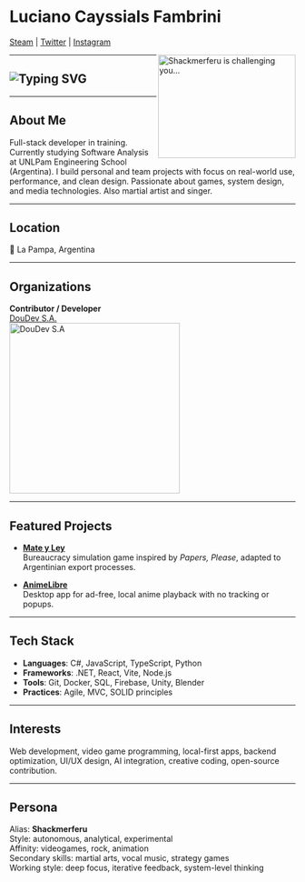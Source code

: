 # Luciano Cayssials Fambrini  
[Steam](https://steamcommunity.com/id/Shackmerferu/) | [Twitter](https://twitter.com/Sh4ckm) | [Instagram](https://instagram.com/shackmerferu)

<img src="https://c4.wallpaperflare.com/wallpaper/179/1019/755/vasto-lorde-hollow-kurosaki-ichigo-anime-wallpaper-preview.jpg" align="right" alt="Shackmerferu is challenging you..." width="242" height="182">

---

<h2 align="left">
  <img src="https://readme-typing-svg.herokuapp.com?font=Fira+Code&size=24&pause=1000&color=00F5FF&center=false&vCenter=true&width=435&lines=Full-stack+Developer+in+Training;Game+Dev+%2F+UI+UX+Explorer;Always+Building+Something+New..." alt="Typing SVG" />
</h2>

---

## About Me

Full-stack developer in training. Currently studying Software Analysis at UNLPam Engineering School (Argentina). I build personal and team projects with focus on real-world use, performance, and clean design. Passionate about games, system design, and media technologies. Also martial artist and singer.

---

## Location  
📍 La Pampa, Argentina

---

## Organizations

**Contributor / Developer**  
[DouDev S.A.](https://github.com/DouDev-SA)  
<img src="https://drive.google.com/uc?export=view&id=17L7hX2c_HbKgN-v4eEr61ILJpS66Koxk" alt="DouDev S.A" width="300">

---

## Featured Projects

- [**Mate y Ley**](https://github.com/Shakmerferu/Mate-Ley)  
  Bureaucracy simulation game inspired by *Papers, Please*, adapted to Argentinian export processes.

- [**AnimeLibre**](https://github.com/Dou-Community-S-A/animelibre)  
  Desktop app for ad-free, local anime playback with no tracking or popups.

---

## Tech Stack

- **Languages**: C#, JavaScript, TypeScript, Python  
- **Frameworks**: .NET, React, Vite, Node.js  
- **Tools**: Git, Docker, SQL, Firebase, Unity, Blender  
- **Practices**: Agile, MVC, SOLID principles

---

## Interests

Web development, video game programming, local-first apps, backend optimization, UI/UX design, AI integration, creative coding, open-source contribution.

---

## Persona

Alias: **Shackmerferu**  
Style: autonomous, analytical, experimental  
Affinity: videogames, rock, animation  
Secondary skills: martial arts, vocal music, strategy games  
Working style: deep focus, iterative feedback, system-level thinking
